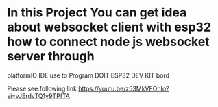 # In this Project You can get idea about websocket client with esp32 how to connect node js websocket server through
platformIO IDE use to Program DOIT ESP32 DEV KIT bord


Please see:following link
https://youtu.be/z53MkVFOnIo?si=vJErdvTQ1y9TPfTA
